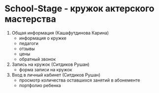 # School-Stage - кружок актерского мастерства
1. Общая информация (Кашафутдинова Карина)
   - информация о кружке
   - педагоги
   - отзывы
   - цены
   - обратный звонок
2. Запись на кружок (Ситдиков Рушан)
   - форма записи на кружок
3. Вход в личный кабинет (Ситдиков Рушан)
   - просмотр количества оставшихся занятий в абонементе
   - портфолио ребенка
